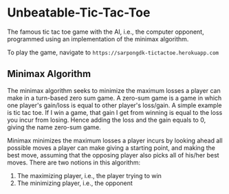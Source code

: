 # Unbeatable-Tic-Tac-Toe

The famous tic tac toe game with the AI, i.e., the computer opponent, programmed using an implementation of the minimax algorithm. 

To play the game, navigate to `https://sarpongdk-tictactoe.herokuapp.com`


## Minimax Algorithm

The minimax algorithm seeks to minimize the maximum losses a player can make in a turn-based zero sum game. A zero-sum game is a game in which one player's gain/loss is equal to other player's loss/gain. A simple example is tic tac toe. If I win a game, that gain I get from winning is equal to the loss you incur from losing. Hence adding the loss and the gain equals to 0, giving the name zero-sum game.

Minimax minimizes the maximum losses a player incurs by looking ahead all possible moves a player can make giving a starting point, and making the best move, assuming that the opposing player also picks all of his/her best moves. 
There are two notions in this algorithm:
1. The maximizing player, i.e., the player trying to win
2. The minimizing player, i.e., the opponent
